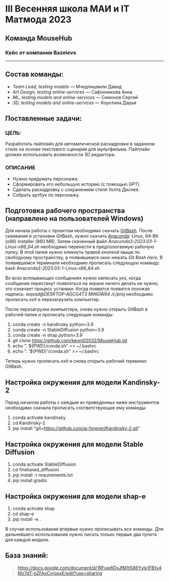 # III Весенняя школа МАИ и IT Матмода 2023
## Команда MouseHub
### Кейс от компании Bazelevs
---
## Состав команды:

- *Team Lead, testing models* — Мчедлишвили Давид
- *Art Design, testing online-services* — Сафонникова Анна
- *ML, testing models and online-services* — Симонов Сергей
- *3D, testing models and online-services* — Коротина Дарья

## Поставленные задачи:

### ЦЕЛЬ:

Разработать пайплайн для автоматической раскадровки в заданном стиле на основе текстового сценария для мультфильма. Пайплайн должен использовать возможности 3D редактора.

### ОПИСАНИЕ

- Нужно придумать персонажа.
- Сформировать его небольшую историю (с помощью GPT).
- Сделать раскадровку с сохранением стиля Уолта Диснея.
- Собрать артбук по персонажу.

## Подготовка рабочего пространства (направлено на пользователей Windows)

Для начала работы с проектом необходимо скачать [GitBash](https://gitforwindows.org/). После скаивания и установки GitBash, нужно скачать [Anaconda](https://www.anaconda.com/download#downloads): Linux, 64-Bit (x86) Installer (860 MB). Затем скаченный файл *Anaconda3-2023.03-1-Linux-x86_64.sh* необходимо перенести в предпологаемую рабочую папку. В этой папке нужно кликнуть правой кнопкой мыши по свободному пространству, в появившемся окно нежать *Git Bash Here*. В появившемся терминале необходимо прописать следующую команду: bash Anaconda3-2023.03-1-Linux-x86_64.sh

Во всех всплывающих сообщениях нужно написать *yes*, когда сообщения перестанут появляться на экране ничего делать не нужно, это означает процесс устанвки. Когда появится появится похожая надпись: *wqsad@DESKTOP-AGCG4T3 MINGW64 /c/proj* необходимо прописать *exit* и перезагрузить компьютер.

После перезагрузки компьютера, снова нужно открыть GitBash в рабочей папке и прописать следующие команды:

1) conda create -n kandinsky python=3.9
2) conda create -n StableDiffusion python=3.9
3) conda create -n shap python=3.9
4) git clone https://github.com/keoni02032/MouseHub.git
5) echo ". ${PWD}/conda.sh" >> ~/.bashrc
6) echo ". '${PWD}'/conda.sh" >> ~/.bashrc

Теперь нужно прописать *exit* и снова открыть рабочий терминал GitBash.

## Настройка окружения для модели Kandinsky-2

Перед началом работы с каждым из приведенных ниже инструментов необходимо сначала прописать соответствующие ему команды:

1) conda activate kandinsky
2) cd Kandinsky-2
3) pip install "git+https://github.com/ai-forever/Kandinsky-2.git"

## Настройка окружения для модели Stable Diffusion

1) conda activate StableDiffusion
2) cd finetuned_diffusion
3) pip install -r requirements.txt
4) pip install gradio

## Настройка окружения для модели shap-e

1) conda activate shap
2) cd shap-e
3) pip install -e .

В случае использования впервые нужно прописывать все команды. Для дальнейшего использования нужно писать только первые два пункта для каждой модели.

## База знаний:

> https://docs.google.com/document/d/1RFuw6DvJfM1tS86Yyls1FB1y4Mz7dT-gZFAxCvrppxE/edit?usp=sharing
